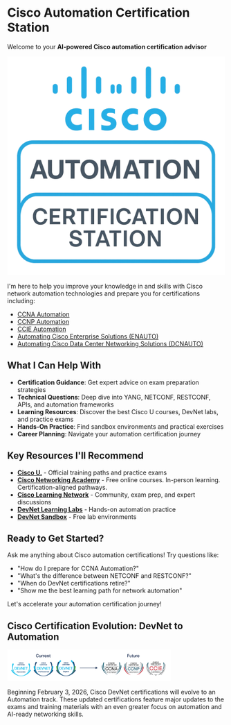 # Cisco Automation Certification Station

Welcome to your **AI-powered Cisco automation certification advisor**

<div align="center">

![Cisco Automation Certification Station](/public/Cisco-automation-certification-station.png)

</div>

I'm here to help you improve your knowledge in and skills with Cisco network automation technologies and prepare you for certifications including:

- [CCNA Automation](https://learningnetwork.cisco.com/s/ccnaauto-exam-topics)
- [CCNP Automation](https://learningcontent.cisco.com/documents/marketing/exam-topics/350-901-AUTOCOR-v2.0-7-9-2025.pdf)
- [CCIE Automation](https://learningcontent.cisco.com/documents/marketing/exam-topics/CCIE_Automation_V1.1_BP.pdf)
- [Automating Cisco Enterprise Solutions (ENAUTO)](https://www.cisco.com/site/us/en/learn/training-certifications/exams/enauto.html)
- [Automating Cisco Data Center Networking Solutions (DCNAUTO)](https://learningcontent.cisco.com/documents/marketing/exam-topics/300-635-DCNAUTO-v2.0-7-9-2025.pdf)


## What I Can Help With

- **Certification Guidance**: Get expert advice on exam preparation strategies
- **Technical Questions**: Deep dive into YANG, NETCONF, RESTCONF, APIs, and automation frameworks  
- **Learning Resources**: Discover the best Cisco U courses, DevNet labs, and practice exams
- **Hands-On Practice**: Find sandbox environments and practical exercises
- **Career Planning**: Navigate your automation certification journey

## Key Resources I'll Recommend

- **[Cisco U.](https://u.cisco.com/)** - Official training paths and practice exams
- **[Cisco Networking Academy](https://www.netacad.com/)** - Free online courses. In-person learning. Certification-aligned pathways.
- **[Cisco Learning Network](https://learningnetwork.cisco.com/s/)** - Community, exam prep, and expert discussions
- **[DevNet Learning Labs](https://developer.cisco.com/learning/)** - Hands-on automation practice
- **[DevNet Sandbox](https://developer.cisco.com/site/sandbox/)** - Free lab environments


## Ready to Get Started?

Ask me anything about Cisco automation certifications! Try questions like:
- "How do I prepare for CCNA Automation?"
- "What's the difference between NETCONF and RESTCONF?"
- "When do DevNet certifications retire?"
- "Show me the best learning path for network automation"

Let's accelerate your automation certification journey!


## Cisco Certification Evolution: DevNet to Automation

<img src="/public/Automation_Cert_badges_Current_Future.png" alt="Cisco Automation Certification Evolution" width="75%">

Beginning February 3, 2026, Cisco DevNet certifications will evolve to an Automation track. These updated certifications feature major updates to the exams and training materials with an even greater focus on automation and AI-ready networking skills.